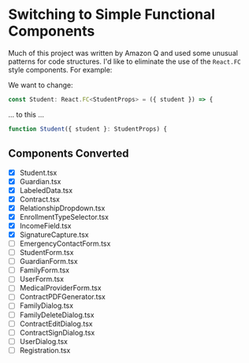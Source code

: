 # Switching to Simple Functional Components

Much of this project was written by Amazon Q and used some unusual patterns for code structures.
I'd like to eliminate the use of the `React.FC` style components. For example:

We want to change:

```typescript
const Student: React.FC<StudentProps> = ({ student }) => {
```

... to this ...

```typescript
function Student({ student }: StudentProps) {
```

## Components Converted

- [x] Student.tsx
- [x] Guardian.tsx
- [x] LabeledData.tsx
- [x] Contract.tsx
- [x] RelationshipDropdown.tsx
- [x] EnrollmentTypeSelector.tsx
- [x] IncomeField.tsx
- [x] SignatureCapture.tsx
- [ ] EmergencyContactForm.tsx
- [ ] StudentForm.tsx
- [ ] GuardianForm.tsx
- [ ] FamilyForm.tsx
- [ ] UserForm.tsx
- [ ] MedicalProviderForm.tsx
- [ ] ContractPDFGenerator.tsx
- [ ] FamilyDialog.tsx
- [ ] FamilyDeleteDialog.tsx
- [ ] ContractEditDialog.tsx
- [ ] ContractSignDialog.tsx
- [ ] UserDialog.tsx
- [ ] Registration.tsx
